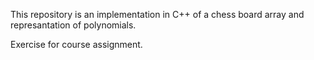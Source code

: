 This repository is an implementation in C++ of a chess board array and represantation of polynomials.

Exercise for course assignment.

